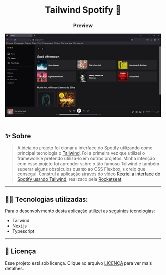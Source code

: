 <h1 align="center">Tailwind Spotify 🚀</h1>

<h3 align="center">Preview</h3>

![Tailwind Spotify](https://github.com/jeffersonsil813/tailwind-spotify/blob/main/public/images/tailwind-spotify.png)
<br />
<br />

## ✨ Sobre

> A ideia do projeto foi clonar a interface do Spotify utilizando como principal tecnologia o [Tailwind](https://tailwindcss.com/). Foi a primeira vez que utilizei o framework e pretendo utilizá-lo em outros projetos. Minha intenção com esse projeto foi aprender sobre o tão famoso Tailwind e também superar alguns obstáculos quanto ao CSS Flexbox, e creio que consegui. Construí a aplicação através do vídeo [Recriei a interface do Spotify usando Tailwind](https://www.youtube.com/watch?v=YVI-q3idGiM), realizado pela [Rocketseat](https://www.rocketseat.com.br/).
> <br/>

---

## 👩‍💻 Tecnologias utilizadas:

Para o desenvolvimento desta aplicação utilizei as seguintes tecnologias:

- Tailwind
- Next.js
- Typescript

---

## 📃 Licença

Esse projeto está sob licença. Clique no arquivo [LICENÇA](https://github.com/jeffersonsil813/tailwind-spotify/blob/main/LICENSE) para ver mais detalhes.
